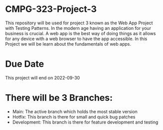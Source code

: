 # CMPG-323-Project-3
This repository will be used for project 3 known as the Web App Project with Testing Patterns. 
In the modern age having an application for your business is crucial. A web app is the best way
 of doing things as it allows for any device with a web browser to have the app accessible. In this 
Project we will be learn about the fundamentals of web apps.

# Due Date
This project will end on 2022-09-30

# There will be 3 Branches:
<ul>
    <li>Main: The active branch which holds the most stable version</li>
    <li>Hotfix: This branch is there for small and quick bug patches</li>
    <li>Development: This branch is there for feature development and testing</li>
</ul>
